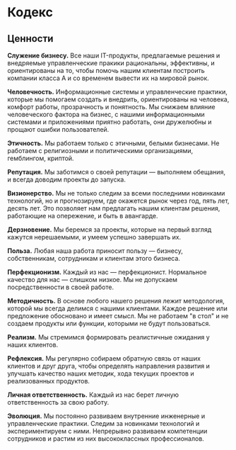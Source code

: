 # Кодекс
## Ценности
**Служение бизнесу.** Все наши IT-продукты, предлагаемые решения и внедряемые управленческие пракики рациональны, эффективны, и ориентированы на то, чтобы помочь нашим клиентам построить компании класса А и со временем вывести их на мировой рынок.

**Человечность.** Информационные системы и управленческие практики, которые мы помогаем создать и внедрить, ориентированы на человека, комфорт работы, прозрачность и понятность. Мы снижаем влияние человеческого фактора на бизнес, с нашими информационными системами и приложениями приятно работать, они дружелюбны и прощают ошибки пользователей.

**Этичность.** Мы работаем только с этичными, белыми бизнесами. Не работаем с религиозными и политическими организациями, гемблингом, криптой.

**Репутация.** Мы заботимся о своей репутации — выполняем обещания, и всегда доводим проекты до запуска.

**Визионерство.** Мы не только следим за всеми последними новинками технологий, но и прогнозируем, где окажется рынок через год, пять лет, десять лет. Это позволяет нам предлагать нашим клиентам решения, работающие на опережение, и быть в авангарде.

**Дерзновение.** Мы беремся за проекты, которые на первый взгляд кажутся нерешаемыми, и умеем успешно завершать их.

**Польза.** Любая наша работа приносит пользу — бизнесу, собственникам, сотрудникам и клиентам этого бизнеса.

**Перфекционизм.** Каждый из нас — перфекционист. Нормальное качество для нас — слишком низкое. Мы не допускаем посредственности в своей работе.

**Методичность.** В основе любого нашего решения лежит методология, которой мы всегда делимся с нашими клиентами. Каждое решение или предложение обосновано и имеет смысл. Мы не работаем "в стол" и не создаем продукты или функции, которыми не будут пользоваться.

**Реализм.** Мы стремимся формировать реалистичные ожидания у наших клиентов. 

**Рефлексия.** Мы регулярно собираем обратную связь от наших клиентов и друг друга, чтобы определять направления развития и улучшать качество наших методик, хода текущих проектов и реализованных продуктов.

**Личная ответственность.** Каждый из нас берет личную ответственность за свою работу.

**Эволюция.** Мы постоянно развиваем внутренние инженерные и управленческие практики. Следим за новинками технологий и экспериментируем с ними. Непрерывно развиваем компетенции сотрудников и растим из них высококлассных профессионалов.
